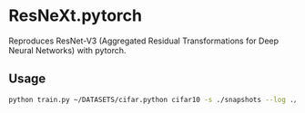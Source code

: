 # ResNeXt.pytorch
Reproduces ResNet-V3 (Aggregated Residual Transformations for Deep Neural Networks) with pytorch.

## Usage
```bash
python train.py ~/DATASETS/cifar.python cifar10 -s ./snapshots --log ./logs --ngpu 2 --learning_rate 0.1 -b 128
```

